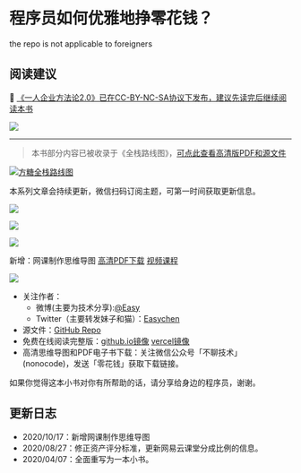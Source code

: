 # 程序员如何优雅地挣零花钱？

the repo is not applicable to foreigners

## 阅读建议

🎈 [《一人企业方法论2.0》已在CC-BY-NC-SA协议下发布，建议先读完后继续阅读本书](https://github.com/easychen/one-person-businesses-methodology-v2.0) 

![](https://github.com/easychen/one-person-businesses-methodology-v2.0/raw/master/src/images/opb-book-cover.jpg)

---

> 本书部分内容已被收录于《全栈路线图》，[可点此查看高清版PDF和源文件](https://github.com/easychen/stack-roadmap)

[![方糖全栈路线图](https://user-images.githubusercontent.com/1294760/210160612-68e4a551-47d8-4137-b2f1-4dd5fdf6d49d.jpg)](https://github.com/easychen/stack-roadmap)


本系列文章会持续更新，微信扫码订阅主题，可第一时间获取更新信息。

![](qrcode.jpeg)

![](cover.png)

![](mindmap.png)

新增：网课制作思维导图 [高清PDF下载](https://share.weiyun.com/78SWCYli) [视频课程](http://next.ftqq.com/18)

![](class.png)


- 关注作者：
  - 微博(主要为技术分享):[@Easy](https://weibo.com/easy) 
  - Twitter（主要转发妹子和猫）：[Easychen](https://twitter.com/easychen/)
- 源文件：[GitHub Repo](https://github.com/easychen/howto-make-more-money/)
- 免费在线阅读完整版：[github.io镜像](https://easychen.github.io/howto-make-more-money/) [vercel镜像](https://howto-make-more-money.easychen.vercel.app/)
- 高清思维导图和PDF电子书下载：关注微信公众号「不聊技术」(nonocode)，发送「零花钱」获取下载链接。

如果你觉得这本小书对你有所帮助的话，请分享给身边的程序员，谢谢。

## 更新日志
- 2020/10/17：新增网课制作思维导图
- 2020/08/27：修正资产评分标准，更新网易云课堂分成比例的信息。
- 2020/04/07：全面重写为一本小书。
